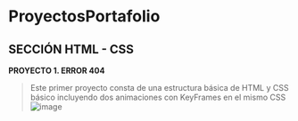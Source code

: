 # ProyectosPortafolio
## SECCIÓN HTML - CSS
**PROYECTO 1. ERROR 404**
>Este primer proyecto consta de una estructura básica de HTML y CSS básico incluyendo dos animaciones con KeyFrames en el mismo CSS
![image](https://user-images.githubusercontent.com/78006821/209417697-e355a063-3a94-4336-9735-f68fe087800f.png)

